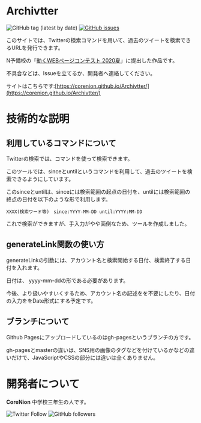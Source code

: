# Archivtter

![GitHub tag (latest by date)](https://img.shields.io/github/v/tag/CoreNion/Archivtter) [![GitHub issues](https://img.shields.io/github/issues/CoreNion/Archivtter)](https://github.com/CoreNion/Archivtter/issues)


このサイトでは、Twitterの検索コマンドを用いて、過去のツイートを検索できるURLを発行できます。

N予備校の「[動くWEBページコンテスト 2020夏](https://progedu.github.io/webappcontest/2020/summer/result/)」に提出した作品です。

不具合などは、Issueを立てるか、開発者へ連絡してください。

サイトはこちらです:[https://corenion.github.io/Archivtter/](https://corenion.github.io/Archivtter/)

# 技術的な説明

## 利用しているコマンドについて

Twitterの検索では、コマンドを使って検索できます。

このツールでは、sinceとuntilというコマンドを利用して、過去のツイートを検索できるようにしています。

このsinceとuntilは、sinceには検索範囲の起点の日付を、untilには検索範囲の終点の日付を以下のような形で利用します。

```TwitterSearch
XXXX(検索ワード等)　since:YYYY-MM-DD until:YYYY:MM-DD
```

これで検索ができますが、手入力がやや面倒なため、ツールを作成しました。

## generateLink関数の使い方

generateLinkの引数には、アカウント名と検索開始する日付、検索終了する日付を入れます。

日付は、 yyyy-mm-ddの形である必要があります。

今後、より扱いやすいくするため、アカウント名の記述をを不要にしたり、日付の入力ををDate形式にする予定です。

## ブランチについて

Github Pagesにアップロードしているのはgh-pagesというブランチの方です。

gh-pagesとmasterの違いは、SNS用の画像のタグなどを付けているかなどの違いだけで、JavaScriptやCSSの部分には違いは全くありません。

# 開発者について

**CoreNion** 中学校三年生の人です。

![Twitter Follow](https://img.shields.io/twitter/follow/CoreiNion?style=social) ![GitHub followers](https://img.shields.io/github/followers/CoreNion?style=social)